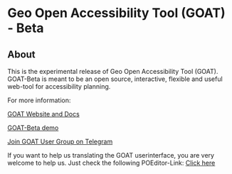 # Geo Open Accessibility Tool (GOAT) - Beta

## About

This is the experimental release of Geo Open Accessibility Tool (GOAT). GOAT-Beta is meant to be an open source, interactive, 
flexible and useful web-tool for accessibility planning. 

For more information:

[GOAT Website and Docs](https://open-accessibility.org)

[GOAT-Beta demo](https://goat.open-accessibility.org/)

[Join GOAT User Group on Telegram](https://t.me/joinchat/EpAk7BYbIF72q7D3OTUCZQ)

If you want to help us translating the GOAT userinterface, you are very welcome to help us. Just check the following POEditor-Link:
[Click here](https://poeditor.com/join/project/M2FCLLqSoe)


